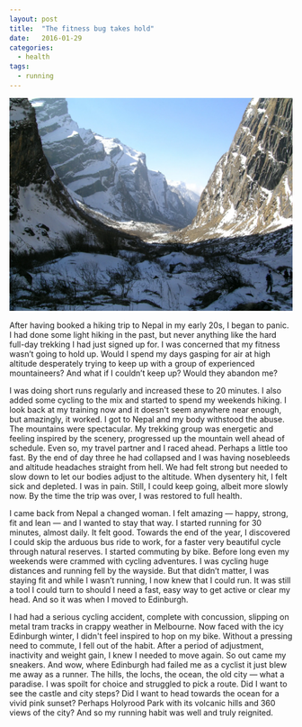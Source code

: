 ```yaml
---
layout: post
title:  "The fitness bug takes hold"
date:   2016-01-29
categories:
  - health
tags:
  - running
---
```


![Trekking Annapurna, Nepal](/assets/the-fitness-bug-trekking-annapurna-nepal.webp)

After having booked a hiking trip to Nepal in my early 20s, I began to panic. I had done some light hiking in the past, but never anything like the hard full-day trekking I had just signed up for. <!--more--> I was concerned that my fitness wasn’t going to hold up. Would I spend my days gasping for air at high altitude desperately trying to keep up with a group of experienced mountaineers? And what if I couldn’t keep up? Would they abandon me?

I was doing short runs regularly and increased these to 20 minutes. I also added some cycling to the mix and started to spend my weekends hiking. I look back at my training now and it doesn't seem anywhere near enough, but amazingly, it worked. I got to Nepal and my body withstood the abuse. The mountains were spectacular. My trekking group was energetic and feeling inspired by the scenery, progressed up the mountain well ahead of schedule. Even so, my travel partner and I raced ahead. Perhaps a little too fast. By the end of day three he had collapsed and I was having nosebleeds and altitude headaches straight from hell. We had felt strong but needed to slow down to let our bodies adjust to the altitude. When dysentery hit, I felt sick and depleted. I was in pain. Still, I could keep going, albeit more slowly now. By the time the trip was over, I was restored to full health.

I came back from Nepal a changed woman. I felt amazing — happy, strong, fit and lean — and I wanted to stay that way. I started running for 30 minutes, almost daily. It felt good. Towards the end of the year, I discovered I could skip the arduous bus ride to work, for a faster very beautiful cycle through natural reserves. I started commuting by bike. Before long even my weekends were crammed with cycling adventures. I was cycling huge distances and running fell by the wayside. But that didn’t matter, I was staying fit and while I wasn’t running, I now knew that I could run. It was still a tool I could turn to should I need a fast, easy way to get active or clear my head. And so it was when I moved to Edinburgh.

I had had a serious cycling accident, complete with concussion, slipping on metal tram tracks in crappy weather in Melbourne. Now faced with the icy Edinburgh winter, I didn't feel inspired to hop on my bike. Without a pressing need to commute, I fell out of the habit. After a period of adjustment, inactivity and weight gain, I knew I needed to move again. So out came my sneakers. And wow, where Edinburgh had failed me as a cyclist it just blew me away as a runner. The hills, the lochs, the ocean, the old city — what a paradise. I was spoilt for choice and struggled to pick a route. Did I want to see the castle and city steps? Did I want to head towards the ocean for a vivid pink sunset? Perhaps Holyrood Park with its volcanic hills and 360 views of the city? And so my running habit was well and truly reignited.
